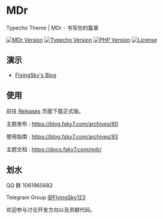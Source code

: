 # MDr

Typecho Theme | MDr - 书写你的篇章

[![MDr Version](https://img.shields.io/badge/Version-Petals%200.2%20Dev-e16b8c.svg?style=flat)](https://github.com/FlyingSky-CN/MDr/tree/petals)
[![Typecho Version](https://img.shields.io/badge/Typecho-1.1%2B-467b96.svg?style=flat)](https://typecho.org/)
[![PHP Version](https://img.shields.io/badge/PHP-7.0+-4f5b93.svg?style=flat&logo=php&logoColor=white)](https://www.php.net/)
[![License](https://img.shields.io/badge/License-MIT-orange.svg?style=flat)](https://github.com/FlyingSky-CN/MDr/blob/petals/LICENSE)

## 演示

- [FlyingSky's Blog](https://blog.fsky7.com)

## 使用

前往 [Releases](https://github.com/FlyingSky-CN/MDr/releases) 页面下载正式版。

主题发布 : <https://blog.fsky7.com/archives/60>

使用指南 : <https://blog.fsky7.com/archives/93>

主题文档 : <https://docs.fsky7.com/mdr/>

## 划水

QQ 群 1061965682 

Telegram Group [@FlyingSky123](https://t.me/FlyingSky123)

欢迎参与讨论开发方向以及贡献代码。
